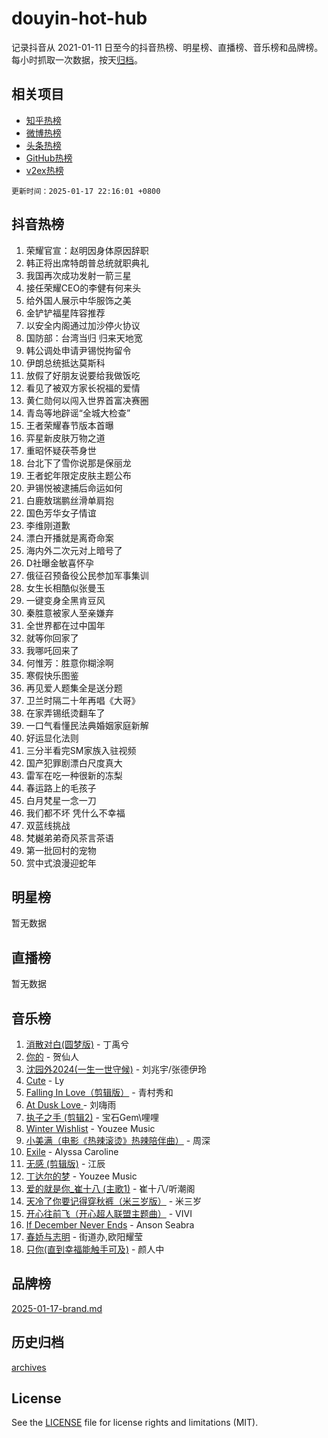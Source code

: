 # douyin-hot-hub

记录抖音从 2021-01-11 日至今的抖音热榜、明星榜、直播榜、音乐榜和品牌榜。每小时抓取一次数据，按天[归档](archives)。

## 相关项目

- [知乎热榜](https://github.com/lonnyzhang423/zhihu-hot-hub)
- [微博热榜](https://github.com/lonnyzhang423/weibo-hot-hub)
- [头条热榜](https://github.com/lonnyzhang423/toutiao-hot-hub)
- [GitHub热榜](https://github.com/lonnyzhang423/github-hot-hub)
- [v2ex热榜](https://github.com/lonnyzhang423/v2ex-hot-hub)


`更新时间：2025-01-17 22:16:01 +0800`

## 抖音热榜

1. 荣耀官宣：赵明因身体原因辞职
1. 韩正将出席特朗普总统就职典礼
1. 我国再次成功发射一箭三星
1. 接任荣耀CEO的李健有何来头
1. 给外国人展示中华服饰之美
1. 金铲铲福星阵容推荐
1. 以安全内阁通过加沙停火协议
1. 国防部：台湾当归 归来天地宽
1. 韩公调处申请尹锡悦拘留令
1. 伊朗总统抵达莫斯科
1. 放假了好朋友说要给我做饭吃
1. 看见了被双方家长祝福的爱情
1. 黄仁勋何以闯入世界首富决赛圈
1. 青岛等地辟谣“全城大检查”
1. 王者荣耀春节版本首曝
1. 弈星新皮肤万物之道
1. 重昭怀疑茯苓身世
1. 台北下了雪你说那是保丽龙
1. 王者蛇年限定皮肤主题公布
1. 尹锡悦被逮捕后命运如何
1. 白鹿敖瑞鹏丝滑单肩抱
1. 国色芳华女子情谊
1. 李维刚道歉
1. 漂白开播就是离奇命案
1. 海内外二次元对上暗号了
1. D社曝金敏喜怀孕
1. 俄征召预备役公民参加军事集训
1. 女生长相酷似张曼玉
1. 一键变身全黑肯豆风
1. 秦胜意被家人至亲嫌弃
1. 全世界都在过中国年
1. 就等你回家了
1. 我哪吒回来了
1. 何惟芳：胜意你糊涂啊
1. 寒假快乐图鉴
1. 再见爱人题集全是送分题
1. 卫兰时隔二十年再唱《大哥》
1. 在家弄锡纸烫翻车了
1. 一口气看懂民法典婚姻家庭新解
1. 好运显化法则
1. 三分半看完SM家族入驻视频
1. 国产犯罪剧漂白尺度真大
1. 雷军在吃一种很新的冻梨
1. 春运路上的毛孩子
1. 白月梵星一念一刀
1. 我们都不坏 凭什么不幸福
1. 双蓝线挑战
1. 梵樾弟弟奇风茶言茶语
1. 第一批回村的宠物
1. 赏中式浪漫迎蛇年

## 明星榜

暂无数据

## 直播榜

暂无数据

## 音乐榜

1. [消散对白(圆梦版)](https://sf5-hl-cdn-tos.douyinstatic.com/obj/tos-cn-ve-2774/og4jB5I5IizzoZVAAAzWgBMAsMDWoArfwBOiFs) - 丁禹兮
1. [你的](https://sf5-hl-cdn-tos.douyinstatic.com/obj/tos-cn-ve-2774/oYuIeKf42jB7sEV6B2upMdpYAgfrQWj0FeRegh) - 贺仙人
1. [沈园外2024(一生一世守候)](https://sf3-cdn-tos.douyinstatic.com/obj/tos-cn-ve-2774/oAIYMHGCmKaYKFDd6FZBf9AfMfx1eErAAEJAFH) - 刘兆宇/张德伊玲
1. [Cute](https://sf5-hl-cdn-tos.douyinstatic.com/obj/tos-cn-ve-2774/o4IbIzHWKAAB4wsS5qMBRiiAlEBGTpQRNfFvuo) - Ly
1. [Falling In Love（剪辑版）](https://sf5-hl-cdn-tos.douyinstatic.com/obj/tos-cn-ve-2774/o8ajpA8zzgBPahbBIO8AcKGBLJezFCRd1wfP9f) - 青村秀和
1. [ At Dusk  Love ](https://sf5-hl-cdn-tos.douyinstatic.com/obj/tos-cn-ve-2774/o8CrpCf5CaYgI4ZrtQgMQAFEfuGqNnRSDQAPBc) - 刘嗨雨
1. [执子之手 (剪辑2)](https://sf5-hl-cdn-tos.douyinstatic.com/obj/tos-cn-ve-2774/oUoZLQjCc31XzqsBnBQUNgeKtYPBcgbFDwtfcu) - 宝石Gem\哩哩
1. [Winter Wishlist](https://sf5-hl-cdn-tos.douyinstatic.com/obj/tos-cn-ve-2774/oIIgUOeamCFCVAzxN6MFRLIBlLGpUqQxeeHrLE) - Youzee Music
1. [小美满（电影《热辣滚烫》热辣陪伴曲）](https://sf5-hl-cdn-tos.douyinstatic.com/obj/tos-cn-ve-2774/o0GAn2lSgfZIDUgtevCGDQYnFg4CwnrBaxbTZL) - 周深
1. [Exile](https://sf5-hl-cdn-tos.douyinstatic.com/obj/tos-cn-ve-2774/oYj4gAQTknKE3WW0Je8KGmQ7z1cA4FefwtbufD) - Alyssa Caroline
1. [无感 (剪辑版)](https://sf5-hl-cdn-tos.douyinstatic.com/obj/tos-cn-ve-2774/o0eIsUzJBDlQaQFC5OFlgbMEZC1TFYBftOBn6p) - 江辰
1. [丁达尔的梦](https://sf5-hl-cdn-tos.douyinstatic.com/obj/tos-cn-ve-2774/oMU3WirUZBVQkAC9ccG5P2IQirziZM2RTInUY) - Youzee Music
1. [爱的就是你_崔十八 (主歌1)](https://sf5-hl-cdn-tos.douyinstatic.com/obj/tos-cn-ve-2774/oI5BO5DhFZ6UTcNCnZaOCBLtZ7WIMQGfgnXf5E) - 崔十八/听潮阁
1. [天冷了你要记得穿秋裤（米三岁版）](https://sf5-hl-cdn-tos.douyinstatic.com/obj/tos-cn-ve-2774/oQlIwVIDWiZ6BQilAorS7MA0AgCkQDvcZAdm1) - 米三岁
1. [开心往前飞（开心超人联盟主题曲）](https://sf5-hl-cdn-tos.douyinstatic.com/obj/tos-cn-ve-2774/9d8fb7c82cf1421fb93a9fe925275e0a) - VIVI
1. [If December Never Ends](https://sf5-hl-cdn-tos.douyinstatic.com/obj/tos-cn-ve-2774/oY1IQMoTgCFIBg8RZifyqlBBt1UFgitTYmxeOS) - Anson Seabra
1. [春娇与志明](https://sf5-hl-cdn-tos.douyinstatic.com/obj/tos-cn-ve-2774/e530d8fceb7044b39707d7f9ff54add1) - 街道办,欧阳耀莹
1. [只你(直到幸福能触手可及)](https://sf5-hl-cdn-tos.douyinstatic.com/obj/tos-cn-ve-2774/o0lBkRDzFTeaVSUz3ZZSCBVtZ5DIMQGfgmEAuE) - 颜人中

## 品牌榜

[2025-01-17-brand.md](archives/2025-01-17-brand.md)

## 历史归档

[archives](archives)

## License

See the [LICENSE](LICENSE) file for license rights and limitations (MIT).

